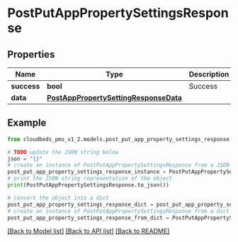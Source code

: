 # PostPutAppPropertySettingsResponse


## Properties

Name | Type | Description | Notes
------------ | ------------- | ------------- | -------------
**success** | **bool** | Success | [optional] 
**data** | [**PostAppPropertySettingResponseData**](PostAppPropertySettingResponseData.md) |  | [optional] 

## Example

```python
from cloudbeds_pms_v1_2.models.post_put_app_property_settings_response import PostPutAppPropertySettingsResponse

# TODO update the JSON string below
json = "{}"
# create an instance of PostPutAppPropertySettingsResponse from a JSON string
post_put_app_property_settings_response_instance = PostPutAppPropertySettingsResponse.from_json(json)
# print the JSON string representation of the object
print(PostPutAppPropertySettingsResponse.to_json())

# convert the object into a dict
post_put_app_property_settings_response_dict = post_put_app_property_settings_response_instance.to_dict()
# create an instance of PostPutAppPropertySettingsResponse from a dict
post_put_app_property_settings_response_from_dict = PostPutAppPropertySettingsResponse.from_dict(post_put_app_property_settings_response_dict)
```
[[Back to Model list]](../README.md#documentation-for-models) [[Back to API list]](../README.md#documentation-for-api-endpoints) [[Back to README]](../README.md)


